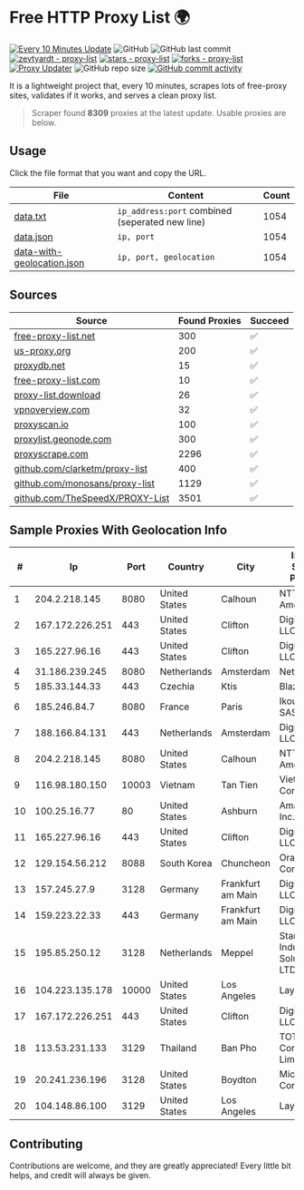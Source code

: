
# Free HTTP Proxy List 🌍

[![Every 10 Minutes Update](https://github.com/mertguvencli/http-proxy-list/actions/workflows/main.yml/badge.svg?branch=main)](https://github.com/mertguvencli/http-proxy-list/actions/workflows/main.yml)
![GitHub](https://img.shields.io/github/license/mertguvencli/http-proxy-list)
![GitHub last commit](https://img.shields.io/github/last-commit/mertguvencli/http-proxy-list)
[![zevtyardt - proxy-list](https://img.shields.io/static/v1?label=zevtyardt&message=proxy-list&color=blue&logo=github)](https://github.com/zevtyardt/proxy-list "Go to GitHub repo")
[![stars - proxy-list](https://img.shields.io/github/stars/zevtyardt/proxy-list?style=social)](https://github.com/zevtyardt/proxy-list)
[![forks - proxy-list](https://img.shields.io/github/forks/zevtyardt/proxy-list?style=social)](https://github.com/zevtyardt/proxy-list)
[![Proxy Updater](https://github.com/zevtyardt/proxy-list/workflows/Proxy%20Updater/badge.svg)](https://github.com/zevtyardt/proxy-list/actions?query=workflow:"Proxy+Updater")
![GitHub repo size](https://img.shields.io/github/repo-size/zevtyardt/proxy-list)
[![GitHub commit activity](https://img.shields.io/github/commit-activity/m/zevtyardt/proxy-list?logo=commits)](https://github.com/zevtyardt/proxy-list/commits/main)

It is a lightweight project that, every 10 minutes, scrapes lots of free-proxy sites, validates if it works, and serves a clean proxy list.

> Scraper found **8309** proxies at the latest update. Usable proxies are below.

## Usage

Click the file format that you want and copy the URL.

|File|Content|Count|
|----|-------|-----|
|[data.txt](https://raw.githubusercontent.com/mertguvencli/http-proxy-list/main/proxy-list/data.txt)|`ip_address:port` combined (seperated new line)|1054|
|[data.json](https://raw.githubusercontent.com/mertguvencli/http-proxy-list/main/proxy-list/data.json)|`ip, port`|1054|
|[data-with-geolocation.json](https://raw.githubusercontent.com/mertguvencli/http-proxy-list/main/proxy-list/data-with-geolocation.json)|`ip, port, geolocation`|1054|

## Sources

|Source|Found Proxies|Succeed|
|------|-------------|-------|
|[free-proxy-list.net](https://free-proxy-list.net)|300|✅|
|[us-proxy.org](https://www.us-proxy.org)|200|✅|
|[proxydb.net](http://proxydb.net)|15|✅|
|[free-proxy-list.com](https://free-proxy-list.com/?page=&port=&type%5B%5D=http&type%5B%5D=https&up_time=0&search=Search)|10|✅|
|[proxy-list.download](https://www.proxy-list.download/HTTP)|26|✅|
|[vpnoverview.com](https://vpnoverview.com/privacy/anonymous-browsing/free-proxy-servers)|32|✅|
|[proxyscan.io](https://www.proxyscan.io)|100|✅|
|[proxylist.geonode.com](https://proxylist.geonode.com/api/proxy-list?limit=300&page=1&sort_by=lastChecked&sort_type=desc&protocols=http,https)|300|✅|
|[proxyscrape.com](https://api.proxyscrape.com/v2/?request=displayproxies&protocol=http&timeout=10000&country=all&ssl=all&anonymity=all)|2296|✅|
|[github.com/clarketm/proxy-list](https://raw.githubusercontent.com/clarketm/proxy-list/master/proxy-list-raw.txt)|400|✅|
|[github.com/monosans/proxy-list](https://raw.githubusercontent.com/monosans/proxy-list/main/proxies/http.txt)|1129|✅|
|[github.com/TheSpeedX/PROXY-List](https://raw.githubusercontent.com/TheSpeedX/PROXY-List/master/http.txt)|3501|✅|


## Sample Proxies With Geolocation Info

|#|Ip|Port|Country|City|Internet Service Provider|
|-|--|----|-------|----|-------------------------|
|1|204.2.218.145|8080|United States|Calhoun|NTT America, Inc.|
|2|167.172.226.251|443|United States|Clifton|DigitalOcean, LLC|
|3|165.227.96.16|443|United States|Clifton|DigitalOcean, LLC|
|4|31.186.239.245|8080|Netherlands|Amsterdam|NetSkope Inc|
|5|185.33.144.33|443|Czechia|Ktis|BlazeArts Kft|
|6|185.246.84.7|8080|France|Paris|Ikoula Net SAS|
|7|188.166.84.131|443|Netherlands|Amsterdam|DigitalOcean, LLC|
|8|204.2.218.145|8080|United States|Calhoun|NTT America, Inc.|
|9|116.98.180.150|10003|Vietnam|Tan Tien|Viettel Corporation|
|10|100.25.16.77|80|United States|Ashburn|Amazon.com, Inc.|
|11|165.227.96.16|443|United States|Clifton|DigitalOcean, LLC|
|12|129.154.56.212|8088|South Korea|Chuncheon|Oracle Corporation|
|13|157.245.27.9|3128|Germany|Frankfurt am Main|DigitalOcean, LLC|
|14|159.223.22.33|443|Germany|Frankfurt am Main|DigitalOcean, LLC|
|15|195.85.250.12|3128|Netherlands|Meppel|Stark Industries Solutions LTD|
|16|104.223.135.178|10000|United States|Los Angeles|LayerHost|
|17|167.172.226.251|443|United States|Clifton|DigitalOcean, LLC|
|18|113.53.231.133|3129|Thailand|Ban Pho|TOT Public Company Limited|
|19|20.241.236.196|3128|United States|Boydton|Microsoft Corporation|
|20|104.148.86.100|3129|United States|Los Angeles|LayerHost|



## Contributing

Contributions are welcome, and they are greatly appreciated! Every
little bit helps, and credit will always be given.

